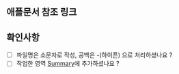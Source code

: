 ## 애플문서 참조 링크
<!-- 
아래와 같이 링크해주세요
[uiview](https://developer.apple.com/documentation/uikit/))
-->

## 확인사항
- [ ] 파일명은 소문자로 작성, 공백은 -(하이픈) 으로 처리하셨나요 ?
- [ ] 작업한 영역 [Summary](/SUMMARY.md)에 추가하셨나요 ? 

<!-- 
## 고민(선택)
번역시에 고민 있던 부분 있으면 남겨주세요
-->

